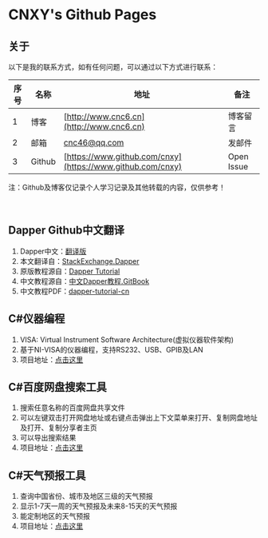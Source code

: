 # CNXY's Github Pages

## 关于
以下是我的联系方式，如有任何问题，可以通过以下方式进行联系：

|序号|名称|地址|备注|
|----|------|--|----|
|  1 | 博客 |[http://www.cnc6.cn](http://www.cnc6.cn)|博客留言|
|  2 | 邮箱 |[cnc46@qq.com](mailto:cnc46@qq.com)|发邮件|
|  3 |Github|[https://www.github.com/cnxy](https://www.github.com/cnxy)|Open Issue|

注：Github及博客仅记录个人学习记录及其他转载的内容，仅供参考！

&nbsp;

## Dapper Github中文翻译
1. Dapper中文：[翻译版](https://github.com/cnxy/Dapper-zh-cn)
2. 本文翻译自：[StackExchange.Dapper](https://github.com/StackExchange/Dapper)
3. 原版教程源自：[Dapper Tutorial](http://dapper-tutorial.net/dapper)
4. 中文教程源自：[中文Dapper教程.GitBook](https://legacy.gitbook.com/book/esofar/dapper-tutorial-cn/details)
5. 中文教程PDF：[dapper-tutorial-cn](https://github.com/cnxy/Dapper-zh-cn/blob/master/dapper-tutorial-cn.pdf)

## C#仪器编程
1. VISA: Virtual Instrument Software Architecture(虚拟仪器软件架构)
2. 基于NI-VISA的仪器编程，支持RS232、USB、GPIB及LAN
3. 项目地址：[点击这里](https://github.com/cnxy/VISAInstrument)

## C#百度网盘搜索工具
1. 搜索任意名称的百度网盘共享文件
2. 可以左键双击打开网盘地址或右键点击弹出上下文菜单来打开、复制网盘地址及打开、复制分享者主页
3. 可以导出搜索结果
4. 项目地址：[点击这里](https://github.com/cnxy/BaiduDiskSearcher)

## C#天气预报工具
1. 查询中国省份、城市及地区三级的天气预报
2. 显示1-7天一周的天气预报及未来8-15天的天气预报
3. 能定制地区的天气预报
4. 项目地址：[点击这里](https://github.com/cnxy/Weather)
